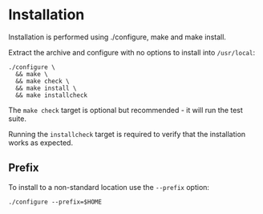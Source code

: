 # Installation

Installation is performed using ./configure, make and make install.

Extract the archive and configure with no options to install into `/usr/local`:

```
./configure \
  && make \
  && make check \
  && make install \
  && make installcheck
```

The `make check` target is optional but recommended - it will run the test suite.

Running the `installcheck` target is required to verify that the installation works as expected.

## Prefix

To install to a non-standard location use the `--prefix` option:

```
./configure --prefix=$HOME
```
